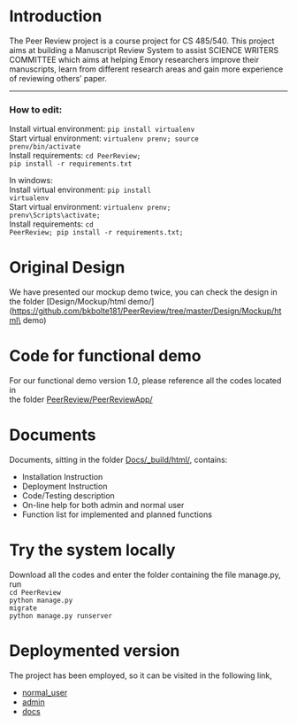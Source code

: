 Introduction
============================
The Peer Review project is a course project for CS 485/540. This project aims at building a Manuscript Review System to assist SCIENCE WRITERS COMMITTEE which aims at helping Emory researchers improve their manuscripts, learn from different research areas and gain more experience of reviewing others’ paper.
____________________________
<h3>How to edit:</h3>

Install virtual environment: <code>pip install virtualenv</code><br>
Start virtual environment: <code>virtualenv prenv; source prenv/bin/activate</code><br>
Install requirements: <code>cd PeerReview; pip install -r requirements.txt</code><br>


In windows:<br>
Install virtual environment: <code>pip install virtualenv</code><br>
Start virtual environment: <code>virtualenv prenv; prenv\Scripts\activate;</code><br>
Install requirements: <code>cd PeerReview; pip install -r requirements.txt;  </code><br>


Original Design
============================
We have presented our mockup demo twice, you can check the design in the 
folder [Design/Mockup/html demo/](https://github.com/bkbolte181/PeerReview/tree/master/Design/Mockup/html\ demo)

Code for functional demo
============================
For our functional demo version 1.0, please reference all the codes located in  
the folder [PeerReview/PeerReviewApp/](https://github.com/bkbolte181/PeerReview/tree/master/PeerReview/PeerReviewApp)

Documents
============================
Documents, sitting in the folder [Docs/_build/html/](https://github.com/bkbolte181/PeerReview/tree/master/Docs/_build/html), contains:

* Installation Instruction
* Deployment Instruction
* Code/Testing description
* On-line help for both admin and normal user
* Function list for implemented and planned functions

Try the system locally
============================
Download all the codes and enter the folder containing the file manage.py, run<br>
<code>cd PeerReview</code><br>
<code>python manage.py migrate</code><br>
<code>python manage.py runserver</code>

Deploymented version
============================
The project has been employed, so it can be visited in the following link,<br>
*  [normal_user](http://5ae8d563.ngrok.com/)
*  [admin](http://5ae8d563.ngrok.com/admin_login)
*  [docs](http://peerreview.readthedocs.org)
